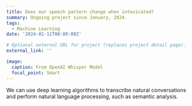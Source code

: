 ```yaml
---
title: Does our speech pattern change when intoxicated?
summary: Ongoing project since January, 2024.
tags:
  - Machine Learning
date: '2024-01-11T00:00:00Z'

# Optional external URL for project (replaces project detail page).
external_link: ''

image:
  caption: From OpenAI Whisper Model
  focal_point: Smart
---
```


We can use deep learning algorithms to transcribe natural conversations and perform natural language processing, such as semantic analysis.

